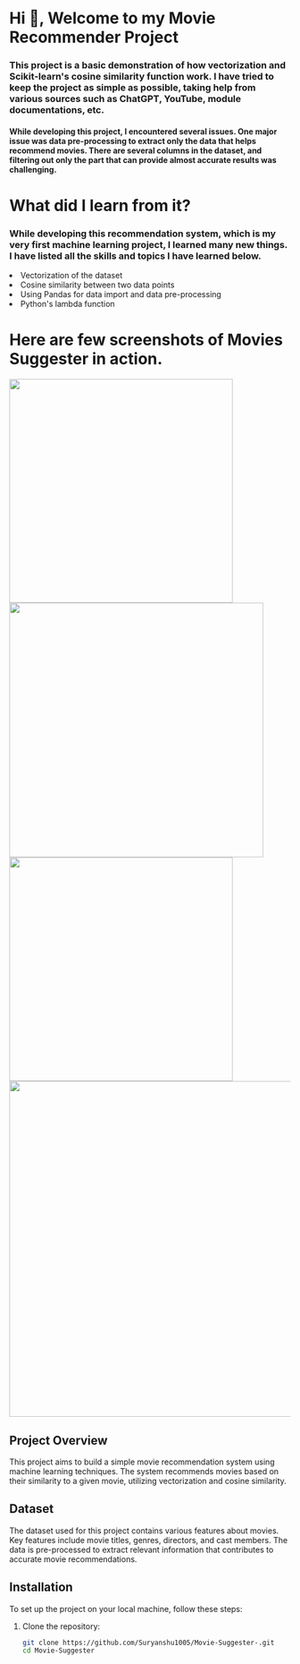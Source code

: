 
<div align="centre">
<h1>Hi 👋, Welcome to my Movie Recommender Project</h1>
  <h3>This project is a basic demonstration of how vectorization and Scikit-learn's cosine similarity function work. I have tried to keep the project as simple as possible, taking help from various sources such as ChatGPT, YouTube, module documentations, etc.</h3>
  <h4>While developing this project, I encountered several issues. One major issue was data pre-processing to extract only the data that helps recommend movies. There are several columns in the dataset, and filtering out only the part that can provide almost accurate results was challenging.</h4>

  <h1>What did I learn from it?</h1>
  <h3>While developing this recommendation system, which is my very first machine learning project, I learned many new things. I have listed all the skills and topics I have learned below.</h3>
 <li>Vectorization of the dataset</li>
    <li>Cosine similarity between two data points</li>
    <li>Using Pandas for data import and data pre-processing</li>
    <li>Python's lambda function</li>
    
   </div>
  <div>
<h1>Here are few screenshots of Movies Suggester in action.</h1>
<img src = "https://github.com/Suryanshu1005/Movie-Suggester-/assets/59340699/6274417e-f9eb-4a66-8014-41d23101169e" align = "centre" width = "400" /> 
    <img src = "https://github.com/Suryanshu1005/Movie-Suggester-/assets/59340699/ed1a525d-5cad-414c-b02a-73f87bfca6e7" align = "centre" width = "455" /> 
    <img src = "https://github.com/Suryanshu1005/Movie-Suggester-/assets/59340699/b62fd925-1888-4f02-826d-731fec298c4a" align = "centre" width = "400" /> 
    <img src = "https://github.com/Suryanshu1005/Movie-Suggester-/assets/59340699/42e60391-bcfc-4d68-9282-e5230195b6ca" align = "centre" width = "600" /> 

## Project Overview

This project aims to build a simple movie recommendation system using machine learning techniques. The system recommends movies based on their similarity to a given movie, utilizing vectorization and cosine similarity.

## Dataset

The dataset used for this project contains various features about movies. Key features include movie titles, genres, directors, and cast members. The data is pre-processed to extract relevant information that contributes to accurate movie recommendations.

## Installation

To set up the project on your local machine, follow these steps:

1. Clone the repository:
   ```bash
   git clone https://github.com/Suryanshu1005/Movie-Suggester-.git
   cd Movie-Suggester
   ```
